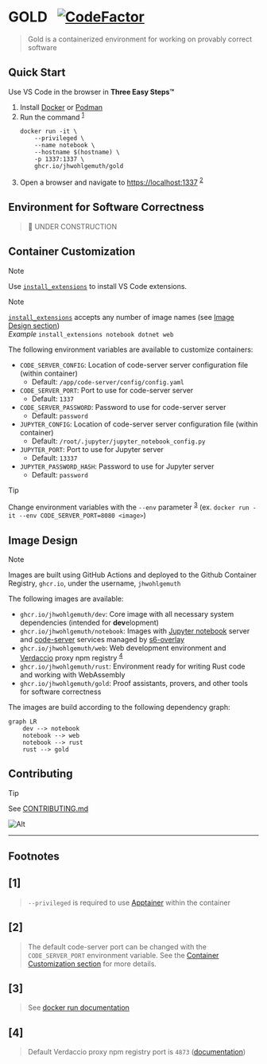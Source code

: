 GOLD &nbsp;
[![CodeFactor](https://www.codefactor.io/repository/github/jhwohlgemuth/gold/badge)](https://www.codefactor.io/repository/github/jhwohlgemuth/gold)
====
> Gold is a containerized environment for working on provably correct software


Quick Start
-----------

Use VS Code in the browser in **Three Easy Steps™**

1. Install [Docker](https://docs.docker.com/get-docker/) or [Podman](https://podman.io/)
2. Run the command <sup>[1](#1)</sup>
    ```shell
    docker run -it \
        --privileged \
        --name notebook \
        --hostname $(hostname) \
        -p 1337:1337 \
        ghcr.io/jhwohlgemuth/gold
    ```
3. Open a browser and navigate to [https://localhost:1337](https://localhost:1337) <sup>[2](#2)</sup>

Environment for Software Correctness
------------------------------------
> 🚧 UNDER CONSTRUCTION

Container Customization
-----------------------
> [!NOTE]
> Use [`install_extensions`](./config/code-server/install_extensions.sh) to install VS Code extensions.

> [!NOTE]
> [`install_extensions`](./config/code-server/install_extensions.sh) accepts any number of image names (see [Image Design section](#image-design))</br>
> *Example* `install_extensions notebook dotnet web`

The following environment variables are available to customize containers:
- `CODE_SERVER_CONFIG`: Location of code-server server configuration file (within container)
  - Default: `/app/code-server/config/config.yaml`
- `CODE_SERVER_PORT`: Port to use for code-server server
  - Default: `1337`
- `CODE_SERVER_PASSWORD`: Password to use for code-server server
  - Default: `password`
- `JUPYTER_CONFIG`: Location of code-server server configuration file (within container)
  - Default: `/root/.jupyter/jupyter_notebook_config.py`
- `JUPYTER_PORT`: Port to use for Jupyter server
  - Default: `13337`
- `JUPYTER_PASSWORD_HASH`: Password to use for Jupyter server
  - Default: `password`

> [!TIP]
> Change environment variables with the `--env` parameter <sup>[3](#3)</sup> (ex. `docker run -it --env CODE_SERVER_PORT=8080 <image>`)

Image Design
------------
> [!NOTE]
> Images are built using GitHub Actions and deployed to the Github Container Registry, `ghcr.io`, under the username, `jhwohlgemuth`

The following images are available:
- `ghcr.io/jhwohlgemuth/dev`: Core image with all necessary system dependencies (intended for **dev**elopment)
- `ghcr.io/jhwohlgemuth/notebook`: Images with [Jupyter notebook](https://github.com/jupyter/notebook) server and [code-server](https://github.com/coder/code-server) services managed by [s6-overlay](https://github.com/just-containers/s6-overlay)
- `ghcr.io/jhwohlgemuth/web`: Web development environment and [Verdaccio](https://verdaccio.org/) proxy npm registry <sup>[4](#4)</sup>
- `ghcr.io/jhwohlgemuth/rust`: Environment ready for writing Rust code and working with WebAssembly
- `ghcr.io/jhwohlgemuth/gold`: Proof assistants, provers, and other tools for software correctness

The images are build according to the following dependency graph:
```mermaid
graph LR
    dev --> notebook
    notebook --> web
    notebook --> rust
    rust --> gold
```

Contributing
------------
> [!TIP]
> See [CONTRIBUTING.md](./.github/CONTRIBUTING.md)

![Alt](https://repobeats.axiom.co/api/embed/bf68a3bfeb0afd8dce0177958ff63b289d2c8d39.svg "Repobeats analytics image")

-------------

**Footnotes**
-------------

[1]
---
> `--privileged` is required to use [Apptainer](https://github.com/apptainer/apptainer) within the container

[2]
---
> The default code-server port can be changed with the `CODE_SERVER_PORT` environment variable. See the [Container Customization section](#container-customization) for more details.

[3]
---
> See [docker run documentation](https://docs.docker.com/engine/reference/commandline/container_run/)

[4]
---
> Default Verdaccio proxy npm registry port is `4873` ([documentation](https://verdaccio.org/docs/configuration#listen-port))
